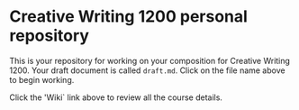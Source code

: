 # Creative Writing 1200 personal repository

This is your repository for working on your composition for Creative Writing 1200. Your draft document is called `draft.md`. Click on the file name above to begin working.

Click the 'Wiki` link above to review all the course details.


